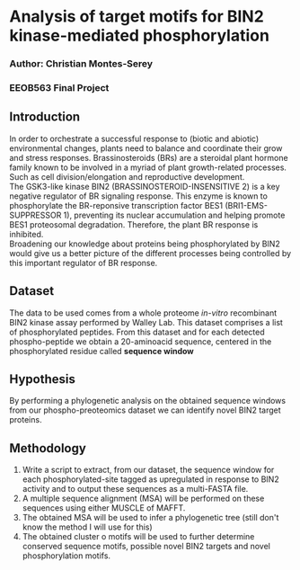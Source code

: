 # Analysis of target motifs for BIN2 kinase-mediated phosphorylation  
### Author: Christian Montes-Serey  
### EEOB563 Final Project  

## Introduction  
In order to orchestrate a successful response to (biotic and abiotic) environmental changes, plants need to balance and coordinate their grow and stress responses.
Brassinosteroids (BRs) are a steroidal plant hormone family known to be involved in a myriad of plant growth-related processes. Such as cell division/elongation and reproductive development.  
The GSK3-like kinase BIN2 (BRASSINOSTEROID-INSENSITIVE 2) is a key negative regulator of BR signaling response. This enzyme is known to phosphorylate the BR-reponsive transcription factor BES1 (BRI1-EMS-SUPPRESSOR 1), preventing its nuclear accumulation and helping promote BES1 proteosomal degradation. Therefore, the plant BR response is inhibited.  
Broadening our knowledge about proteins being phosphorylated by BIN2 would give us a better picture of the different processes being controlled by this important regulator of BR response. 

## Dataset
The data to be used comes from a whole proteome *in-vitro* recombinant BIN2 kinase assay performed by Walley Lab. This dataset comprises a list of phosphorylated peptides. From this dataset and for each detected phospho-peptide we obtain a 20-aminoacid sequence, centered in the phosphorylated residue called **sequence window** 

## Hypothesis
By performing a phylogenetic analysis on the obtained sequence windows from our phospho-preoteomics dataset we can identify novel BIN2 target proteins.  

## Methodology  


1. Write a script to extract, from our dataset, the sequence window for each phosphorylated-site tagged as upregulated in response to BIN2 activity and to output these sequences as a multi-FASTA file. 
2. A multiple sequence alignment (MSA) will be performed on these sequences using either MUSCLE of MAFFT.  
3. The obtained MSA will be used to infer a phylogenetic tree (still don't know the method I will use for this)
4. The obtained cluster o motifs will be used to further determine conserved sequence motifs, possible novel BIN2 targets and novel phosphorylation motifs.

